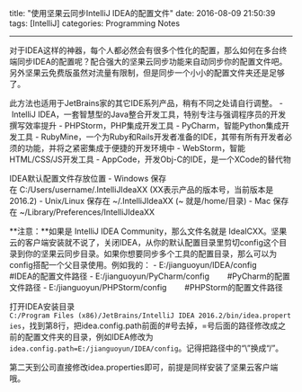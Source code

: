 title: "使用坚果云同步IntelliJ IDEA的配置文件"
date: 2016-08-09 21:50:39
tags: [IntelliJ]
categories: Programming Notes

---

对于IDEA这样的神器，每个人都必然会有很多个性化的配置，那么如何在多台终端同步IDEA的配置呢？配合强大的坚果云同步功能来自动同步你的配置文件吧。另外坚果云免费版虽然对流量有限制，但是同步一个小小的配置文件夹还是足够了。

此方法也适用于JetBrains家的其它IDE系列产品，稍有不同之处请自行调整。
- IntelliJ IDEA，一套智慧型的Java整合开发工具，特别专注与强调程序员的开发撰写效率提升
- PHPStorm，PHP集成开发工具
- PyCharm，智能Python集成开发工具
- RubyMine，一个为Ruby和Rails开发者准备的IDE，其带有所有开发者必须的功能，并将之紧密集成于便捷的开发环境中
- WebStorm，智能HTML/CSS/JS开发工具
- AppCode，开发Obj-C的IDE，是一个XCode的替代物

IDEA默认配置文件存放位置
- Windows 保存在 C:/Users/username/.IntelliJIdeaXX (XX表示产品的版本号，当前版本是2016.2)
- Unix/Linux 保存在 ~/.IntelliJIdeaXX (~ 就是/home/目录)
- Mac 保存在 ~/Library/Preferences/IntelliJIdeaXX

**注意：**如果是 IntelliJ IDEA Community，那么文件名就是 IdeaICXX。坚果云的客户端安装就不说了，关闭IDEA，从你的默认配置目录里剪切config这个目录到你的坚果云同步目录。如果你想要同步多个工具的配置目录，那么可以为config搭配一个父目录使用。例如我的：
- E:/jianguoyun/IDEA/config &emsp;&emsp;#IDEA的配置文件路径
- E:/jianguoyun/PyCharm/config &emsp;&emsp;#PyCharm的配置文件路径
- E:/jianguoyun/PHPStorm/config &emsp;&emsp;#PHPStorm的配置文件路径

打开IDEA安装目录`C:/Program Files (x86)/JetBrains/IntelliJ IDEA 2016.2/bin/idea.properties`，找到第8行，把idea.config.path前面的#号去掉，=号后面的路径修改成之前的配置文件夹的目录，例如IDEA修改为`idea.config.path=E:/jianguoyun/IDEA/config`。记得把路径中的“\”换成“/”。

第二天到公司直接修改idea.properties即可，前提是同样安装了坚果云客户端哦。